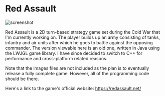 # Red Assault 

![screenshot](https://i.imgur.com/wcPMVKQ.png)

Red Assault is a 2D turn-based strategy game set during the Cold War that I'm currently working on.
The player builds up an army consisting of tanks, infantry and air units after which he goes to battle against the opposing commander.
The version viewable here is an old one, written in Java using the LWJGL game library.
I have since decided to switch to C++ for performance and cross-platform related reasons.

Note that the images files are not included as the plan is to eventually release a fully complete game.
However, all of the programming code should be there.

Here's a link to the game's official website: https://redassault.net/
